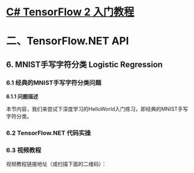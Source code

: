 # [C# TensorFlow 2 入门教程](<https://github.com/SciSharp/TensorFlow.NET-Tutorials>)

# 二、TensorFlow.NET API

## 6. MNIST手写字符分类 Logistic Regression

### 6.1 经典的MNIST手写字符分类问题

**6.1.1 问题描述** 

本节内容，我们来尝试下深度学习的HelloWorld入门练习，即经典的MNIST手写字符分类。





### 6.2 TensorFlow.NET 代码实操





### 6.3 视频教程

视频教程链接地址（或扫描下面的二维码）：
